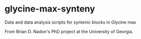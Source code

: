 # glycine-max-synteny
Data and data analysis scripts for syntenic blocks in Glycine max

From Brian D. Nadon's PhD project at the University of Georgia.
